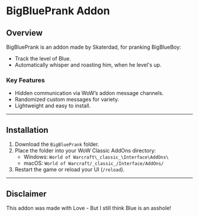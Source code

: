 
# BigBluePrank Addon

## Overview
BigBluePrank is an addon made by Skaterdad, for pranking BigBlueBoy:
- Track the level of Blue.
- Automatically whisper and roasting him, when he level's up.

### Key Features
- Hidden communication via WoW’s addon message channels.
- Randomized custom messages for variety.
- Lightweight and easy to install.

---

## Installation
1. Download the `BigBluePrank` folder.
2. Place the folder into your WoW Classic AddOns directory:
   - Windows: `World of Warcraft\_classic_\Interface\AddOns\`
   - macOS: `World of Warcraft/_classic_/Interface/AddOns/`
3. Restart the game or reload your UI (`/reload`).

---

## Disclaimer
This addon was made with Love - But I still think Blue is an asshole!
